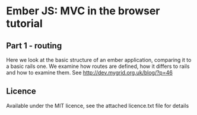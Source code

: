 Ember JS: MVC in the browser tutorial
=====================================

Part 1 - routing
----------------

Here we look at the basic structure of an ember application, comparing it to a
basic rails one. We examine how routes are defined, how it differs to rails and 
how to examine them. See http://dev.mygrid.org.uk/blog/?p=46

Licence
-------
Available under the MIT licence, see the attached licence.txt file for details
